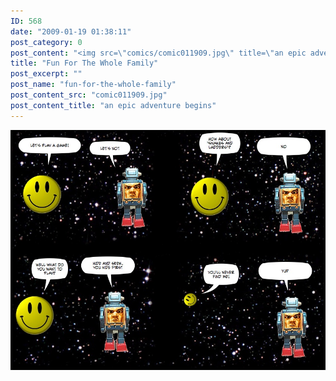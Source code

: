 ```yaml
---
ID: 568
date: "2009-01-19 01:38:11"
post_category: 0
post_content: "<img src=\"comics/comic011909.jpg\" title=\"an epic adventure begins\" />"
title: "Fun For The Whole Family"
post_excerpt: ""
post_name: "fun-for-the-whole-family"
post_content_src: "comic011909.jpg"
post_content_title: "an epic adventure begins"
---
```



[![an epic adventure begins](/comics-hi-res/comic011909.jpg)](/comics-hi-res/comic011909.jpg "an epic adventure begins")
